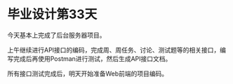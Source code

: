 # 毕业设计第33天

今天基本上完成了后台服务器项目。

上午继续进行API接口的编码，完成周、周任务、讨论、测试题等的相关接口，编写完成后再使用Postman进行测试，然后生成API接口文档。

所有接口测试完成后，明天开始准备Web前端的项目编码。

